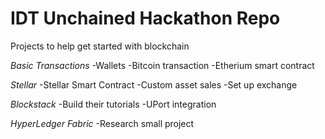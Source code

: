 # IDT Unchained Hackathon Repo
Projects to help get started with blockchain

*Basic Transactions*
-Wallets
-Bitcoin transaction
-Etherium smart contract

*Stellar*
-Stellar Smart Contract
-Custom asset sales 
-Set up exchange

*Blockstack*
-Build their tutorials
-UPort integration

*HyperLedger Fabric*
-Research small project
